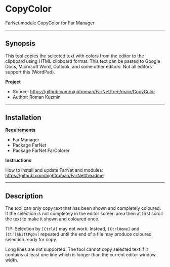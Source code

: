 # CopyColor

FarNet module CopyColor for Far Manager

*********************************************************************
## Synopsis

This tool copies the selected text with colors from the editor to the clipboard
using HTML clipboard format. This text can be pasted to Google Docs, Microsoft
Word, Outlook, and some other editors. Not all editors support this (WordPad).

**Project**

 * Source: <https://github.com/nightroman/FarNet/tree/main/CopyColor>
 * Author: Roman Kuzmin

*********************************************************************
## Installation

**Requirements**

 * Far Manager
 * Package FarNet
 * Package FarNet.FarColorer

**Instructions**

How to install and update FarNet and modules:\
<https://github.com/nightroman/FarNet#readme>

*********************************************************************
## Description

The tool can only copy text that has been shown and completely coloured. If the
selection is not completely in the editor screen area then at first scroll the
text to make it shown and coloured once.

TIP: Selection by `[CtrlA]` may not work. Instead, `[CtrlHome]` and
`[CtrlShiftPgDn]` repeated until the end of a file may produce coloured
selection ready for copy.

Long lines are not supported. The tool cannot copy selected text if it contains
at least one line which is longer than the current editor window width.
